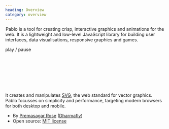 ```yaml
--- 
heading: Overview
category: overview
---
```


&#8202;<span class="project-name">Pablo</span> is a tool for creating crisp, interactive graphics and animations for the web. It is a lightweight and low-level JavaScript library for building user interfaces, data visualisations, responsive graphics and games.

<a id="circleoo-controller" style="cursor:pointer">play / pause</a>

<svg id="circleoo" width="100" height="100">
	<defs>
	    <circle
	    	id="circleoo-circle"
	        cx="50"
	        cy="50"
	        stroke="white"
	        fill="darkred">
	        <animate 
	            id="r1"
	            attributeName="r"
	            from="50" to="0"
	            dur="5s"
	            begin="0s;r2.end"/>
	        <animate 
	            id="sw1"
	            attributeName="stroke-width"
	            from="0" to="50"
	            dur="5s"
	            begin="0s;sw2.end"/>
	        <animate 
	            id="r2"
	            attributeName="r"
	            from="0" to="50"
	            dur="5s"
	            begin="r1.end"/>
	        <animate 
	            id="sw2"
	            attributeName="stroke-width"
	            from="50" to="0"
	            dur="5s"
	            begin="sw1.end"/>
	    </circle>
	</defs>
</svg>

<script>
    // Load, on DOM ready
    if ('addEventListener' in document){
        document.addEventListener('DOMContentLoaded', function(){ 
            var controller = Pablo('#circleoo-controller'),
                dom = Pablo('#circleoo'),
                playing = false;

            controller.on('click', function(){
                playing = !playing;

                if (playing){
                	dom.use({
                		x: 0,
                		y: 0,
                		width: 100,
                		height: 100,
                		'xlink:href': '#circleoo-circle'
                	})
                }
                else {
                	dom.find('use').remove();
                }
            });
        });
    }
</script>

<!--
<script>
    // Load, on DOM ready
    if ('addEventListener' in document){
        document.addEventListener('DOMContentLoaded', function(){
        	var playing = false,
        		svg = Pablo('#circleoo').svg({
					width: 100,
					height: 100
				}),
				circle = svg.circle({
					cx: 50,
					cy: 50,
					stroke: 'white',
					fill: 'darkred',
					cursor: 'pointer'
				});

			circle.animate({
				id: 'anim-r1',
                'class': 'anim-begin',
				attributeName: 'r',
				from: 50,
				to: 0,
				begin: '0s;anim-r2.end'
			});

			circle.animate({
				id: 'anim-r2',
				attributeName: 'r',
				from: 0,
				to: 50,
				begin: 'anim-r1.end'
			});

			circle.animate({
				id: 'anim-s1',
                'class': 'anim-begin',
				attributeName: 'stroke-width',
				from: 50,
				to: 0,
				begin: '0s;anim-s2.end'
			});

			circle.animate({
				id: 'anim-s2',
				attributeName: 'stroke-width',
				from: 0,
				to: 50,
				begin: 'anim-s1.end'
			});

			svg.on('click', function(){
				playing = !playing;

                if (playing){
                    circle.find('animate.anim-begin')
                        .each(function(el){
                            el.beginElement();
                        });
                }
                else {
                    circle.find('animate').each(function(el){
                        el.endElement();
                    });
                }
			});
        });
    }
</script>
-->

It creates and manipulates [SVG][svg], the web standard for vector graphics. Pablo focusses on simplicity and performance, targeting modern browsers for both desktop and mobile.

* By [Premasagar Rose][prem] ([Dharmafly][df])
* Open source: [MIT license][mit]


[prem]: http://premasagar.com
[df]: http://dharmafly.com
[mit]: http://opensource.org/licenses/mit-license.php
[svg]: https://developer.mozilla.org/en/SVG
[raphael]: http://raphaeljs.com
[jquery]: http://jquery.com
[_]: http://underscorejs.org
[api]: http://pablojs.com/api/